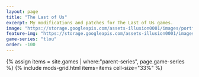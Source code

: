 ```yaml
---
layout: page
title: "The Last of Us"
excerpt: My modifications and patches for The Last of Us games.
image: "https://storage.googleapis.com/assets-illusion0001/images/portf/t1/t1-logo.png"
feature-img: "https://storage.googleapis.com/assets-illusion0001/images/portf/t1/t1-logo.png"
game-series: "tlou"
order: -100
---
```


{% assign items = site.games | where:"parent-series", page.game-series %}
{% include mods-grid.html items=items cell-size="33%" %}
